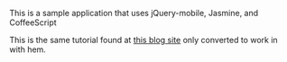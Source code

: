 This is a sample application that uses jQuery-mobile, Jasmine, and CoffeeScript

This is the same tutorial found at [this blog site][1] only converted to work in with hem.

[1]: http://miamicoder.com/2011/building-a-jquery-mobile-application-part-1/
